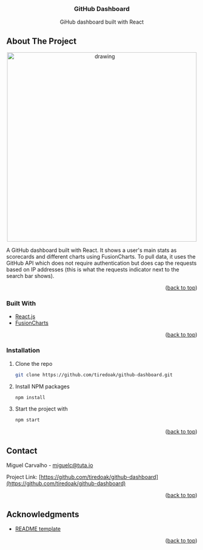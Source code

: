 <div id="top"></div>

<br />
<div align="center">

<h3 align="center">GitHub Dashboard</h3>

  <p align="center">
    GiHub dashboard built with React
  </p>
</div>

## About The Project

<div align="center">
<img src="github-users.gif" alt="drawing" width="500"/>
</div>

A GitHub dashboard built with React. It shows a user's main stats as scorecards and different charts using FusionCharts. To pull data, it uses the GitHub API which does not require authentication but does cap the requests based on IP addresses (this is what the requests indicator next to the search bar shows).

<p align="right">(<a href="#top">back to top</a>)</p>

### Built With

- [React.js](https://reactjs.org/)
- [FusionCharts](https://www.fusioncharts.com/)

<p align="right">(<a href="#top">back to top</a>)</p>

### Installation

1. Clone the repo
   ```sh
   git clone https://github.com/tiredoak/github-dashboard.git
   ```
2. Install NPM packages
   ```sh
   npm install
   ```
3. Start the project with

   ```sh
   npm start
   ```

<p align="right">(<a href="#top">back to top</a>)</p>

## Contact

Miguel Carvalho - miguelc@tuta.io

Project Link: [https://github.com/tiredoak/github-dashboard](https://github.com/tiredoak/github-dashboard)

<p align="right">(<a href="#top">back to top</a>)</p>

<!-- ACKNOWLEDGMENTS -->

## Acknowledgments

- [README template](https://github.com/othneildrew/Best-README-Template)

<p align="right">(<a href="#top">back to top</a>)</p>

<!-- MARKDOWN LINKS & IMAGES -->
<!-- https://www.markdownguide.org/basic-syntax/#reference-style-links -->

[contributors-shield]: https://img.shields.io/github/contributors/tiredoak/github-dashboard.svg?style=for-the-badge
[contributors-url]: https://github.com/tiredoak/github-dashboard/graphs/contributors
[forks-shield]: https://img.shields.io/github/forks/tiredoak/github-dashboard.svg?style=for-the-badge
[forks-url]: https://github.com/tiredoak/github-dashboard/network/members
[stars-shield]: https://img.shields.io/github/stars/tiredoak/github-dashboard.svg?style=for-the-badge
[stars-url]: https://github.com/tiredoak/github-dashboard/stargazers
[issues-shield]: https://img.shields.io/github/issues/tiredoak/github-dashboard.svg?style=for-the-badge
[issues-url]: https://github.com/tiredoak/github-dashboard/issues
[license-shield]: https://img.shields.io/github/license/tiredoak/github-dashboard.svg?style=for-the-badge
[license-url]: https://github.com/tiredoak/github-dashboard/blob/master/LICENSE.txt
[linkedin-shield]: https://img.shields.io/badge/-LinkedIn-black.svg?style=for-the-badge&logo=linkedin&colorB=555
[linkedin-url]: https://linkedin.com/in/linkedin_username
[product-screenshot]: images/screenshot.png
